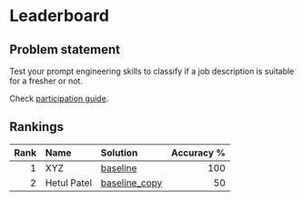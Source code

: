 # Leaderboard

## Problem statement

Test your prompt engineering skills to classify if a job description is suitable
for a fresher or not. 

Check [participation guide](how_to_participate.md).

## Rankings

<center>

<!-- leader-board-begins -->
|   Rank | Name        | Solution                                                                                                                   |   Accuracy % |
|-------:|:------------|:---------------------------------------------------------------------------------------------------------------------------|-------------:|
|      1 | XYZ         | [baseline](https://github.com/infocusp/llm_seminar_series/blob/main/session_2/challenge/submissions/baseline.py)           |          100 |
|      2 | Hetul Patel | [baseline_copy](https://github.com/infocusp/llm_seminar_series/blob/main/session_2/challenge/submissions/baseline_copy.py) |           50 |
<!-- leader-board-ends -->

</center>